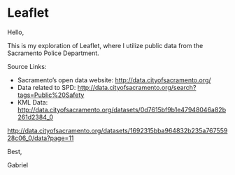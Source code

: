 # Leaflet

Hello, 

This is my exploration of Leaflet, where I utilize public data from the Sacramento Police Department.

Source Links: 

- Sacramento’s open data website: http://data.cityofsacramento.org/
- Data related to SPD: http://data.cityofsacramento.org/search?tags=Public%20Safety 
- KML Data: http://data.cityofsacramento.org/datasets/0d7615bf9b1e47948046a82b261d2384_0

http://data.cityofsacramento.org/datasets/1692315bba964832b235a76755928c06_0/data?page=11

Best, 

   Gabriel 
